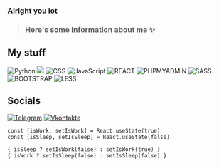  ### Alright you lot
> ### Here's some information about me ✨

## My stuff
![Python](https://img.shields.io/badge/-Python-2d333b?style=for-the-badge&logo=python)
<img src="https://img.shields.io/badge/HTML-2d333b?style=for-the-badge&logo=html5"/>
![CSS](https://img.shields.io/badge/-CSS-2d333b?style=for-the-badge&logo=css3)
![JavaScript](https://img.shields.io/badge/-JavaScript-2d333b?style=for-the-badge&logo=JavaScript)
![REACT](https://img.shields.io/badge/-REACT-2d333b?style=for-the-badge&logo=React)
![PHPMYADMIN](https://img.shields.io/badge/-PHPMYADMIN-2d333b?style=for-the-badge&logo=PHPMyAdmin)
![SASS](https://img.shields.io/badge/-SASS-2d333b?style=for-the-badge&logo=Sass)
![BOOTSTRAP](https://img.shields.io/badge/-BOOTSTRAP-2d333b?style=for-the-badge&logo=BOOTSTRAP)
![LESS](https://img.shields.io/badge/-LESS-2d333b?style=for-the-badge&logo=LESS)
## Socials
[![Telegram](https://img.shields.io/badge/-Telegram-2d333b?style=for-the-badge&logo=telegram&logoColor=27A0D9)](https://t.me/sc0ffs)
[![Vkontakte](https://img.shields.io/badge/-Vkontakte-2d333b?style=for-the-badge&logo=Vk&logoColor=4F7DB3)](https://vk.com/scffs)
<!-- ![PHP](https://img.shields.io/badge/-PHP-2d333b?style=for-the-badge&logo=PHP) -->

```React
const [isWork, setIsWork] = React.useState(true)
const [isSleep, setIsSleep] = React.useState(false)

{ isSleep ? setIsWork(false) : setIsWork(true) }
{ isWork ? setIsSleep(false) : setIsSleep(false) }
```
